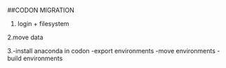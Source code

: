 ##CODON MIGRATION

1. login + filesystem



2.move data


3.-install anaconda in codon
  -export environments
  -move environments
  -build environments
 


